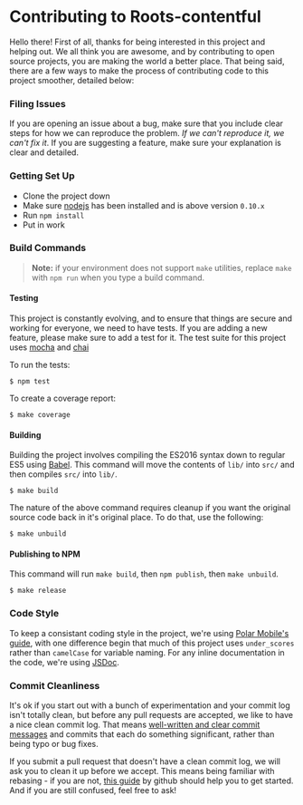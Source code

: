 
# Contributing to Roots-contentful

Hello there! First of all, thanks for being interested in this project and helping out. We all think you are awesome, and by contributing to open source projects, you are making the world a better place. That being said, there are a few ways to make the process of contributing code to this project smoother, detailed below:

### Filing Issues

If you are opening an issue about a bug, make sure that you include clear steps for how we can reproduce the problem. _If we can't reproduce it, we can't fix it_. If you are suggesting a feature, make sure your explanation is clear and detailed.

### Getting Set Up

- Clone the project down
- Make sure [nodejs](http://nodejs.org) has been installed and is above version `0.10.x`
- Run `npm install`
- Put in work

### Build Commands

> **Note:** if your environment does not support `make` utilities,
> replace `make` with `npm run` when you type a build command.

#### Testing

This project is constantly evolving, and to ensure that things are secure and working for everyone, we need to have tests. If you are adding a new feature, please make sure to add a test for it. The test suite for this project uses [mocha](http://visionmedia.github.io/mocha/) and [chai](http://chaijs.com/)

To run the tests:

```
$ npm test
```

To create a coverage report:

```
$ make coverage
```

#### Building

Building the project involves compiling the ES2016 syntax down to
regular ES5 using [Babel](http://babeljs.io). This command will move
the contents of `lib/` into `src/` and then compiles `src/` into `lib/`.

```
$ make build
```

The nature of the above command requires cleanup if you want the original
source code back in it's original place. To do that, use the following:

```
$ make unbuild
```

#### Publishing to NPM

This command will run `make build`, then `npm publish`, then `make unbuild`.

```
$ make release
```

### Code Style

To keep a consistant coding style in the project, we're using [Polar Mobile's guide](https://github.com/polarmobile/coffeescript-style-guide), with one difference begin that much of this project uses `under_scores` rather than `camelCase` for variable naming. For any inline documentation in the code, we're using [JSDoc](http://usejsdoc.org/).

### Commit Cleanliness

It's ok if you start out with a bunch of experimentation and your commit log isn't totally clean, but before any pull requests are accepted, we like to have a nice clean commit log. That means [well-written and clear commit messages](http://tbaggery.com/2008/04/19/a-note-about-git-commit-messages.html) and commits that each do something significant, rather than being typo or bug fixes.

If you submit a pull request that doesn't have a clean commit log, we will ask you to clean it up before we accept. This means being familiar with rebasing - if you are not, [this guide](https://help.github.com/articles/interactive-rebase) by github should help you to get started. And if you are still confused, feel free to ask!
